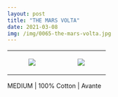 ```yaml
---
layout: post
title: "THE MARS VOLTA"
date: 2021-03-08
img: /img/0065-the-mars-volta.jpg
---
```




<table style="width:100%;"><tr><td style="vertical-align:top;">
      <figure class="tmblr-full" data-orig-height="2048" data-orig-width="1365" data-orig-src="https://concertshirts.netlify.app/shirts/0065/0065-01.jpg"><img src="https://64.media.tumblr.com/476b8d1f57d51549ae3bf1fe5fd7d049/7b1294eb525b101a-9d/s540x810/0ee3196c6b43be86e2fcbbe91d3614d3d64e39d9.jpg" data-orig-height="2048" data-orig-width="1365" data-orig-src="https://concertshirts.netlify.app/shirts/0065/0065-01.jpg"/></figure></td>
    <td style="vertical-align:top;">
      <figure class="tmblr-full" data-orig-height="2048" data-orig-width="1365" data-orig-src="https://concertshirts.netlify.app/shirts/0065/0065-02.jpg"><img src="https://64.media.tumblr.com/4f372197eb6a9e0be9dca50a328cc13e/7b1294eb525b101a-4a/s540x810/abdcf5bf85b1a7cc34d61f2b6b026818eb93ba04.jpg" data-orig-height="2048" data-orig-width="1365" data-orig-src="https://concertshirts.netlify.app/shirts/0065/0065-02.jpg"/></figure></td>
  </tr></table><p>
  MEDIUM | 100% Cotton | Avante
</p>
